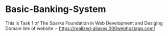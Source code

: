 # Basic-Banking-System
This is Task 1 of The Sparks Foundation in Web Development and Desiging Domain
link of website :- https://realized-aliases.000webhostapp.com/ 
